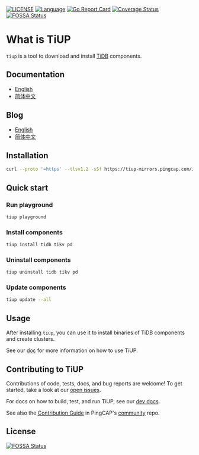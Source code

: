 [![LICENSE](https://img.shields.io/github/license/pingcap/tidb.svg)](https://github.com/pingcap/tiup/blob/master/LICENSE)
[![Language](https://img.shields.io/badge/Language-Go-blue.svg)](https://golang.org/)
[![Go Report Card](https://goreportcard.com/badge/github.com/pingcap/tiup)](https://goreportcard.com/badge/github.com/pingcap/tiup)
[![Coverage Status](https://codecov.io/gh/pingcap/tiup/branch/master/graph/badge.svg)](https://codecov.io/gh/pingcap/tiup/)
[![FOSSA Status](https://app.fossa.com/api/projects/git%2Bgithub.com%2Fpingcap%2Ftiup.svg?type=shield)](https://app.fossa.com/projects/git%2Bgithub.com%2Fpingcap%2Ftiup?ref=badge_shield)

# What is TiUP

`tiup` is a tool to download and install [TiDB](https://docs.pingcap.com/tidb/stable/overview) components.

## Documentation

- [English](https://docs.pingcap.com/tidb/stable/tiup-documentation-guide)
- [简体中文](https://docs.pingcap.com/zh/tidb/stable/tiup-documentation-guide)

## Blog

- [English](https://pingcap.com/blog/)
- [简体中文](https://pingcap.com/blog-cn/)

## Installation

```sh
curl --proto '=https' --tlsv1.2 -sSf https://tiup-mirrors.pingcap.com/install.sh | sh
```

## Quick start

### Run playground

```sh
tiup playground
```

### Install components

```sh
tiup install tidb tikv pd
```

### Uninstall components

```sh
tiup uninstall tidb tikv pd
```

### Update components

```sh
tiup update --all
```

## Usage

After installing `tiup`, you can use it to install binaries of TiDB components and create clusters.

See our [doc](doc/user/README.md) for more information on how to use TiUP.

## Contributing to TiUP

Contributions of code, tests, docs, and bug reports are welcome! To get started, take a look at our [open issues](https://github.com/pingcap/tiup/issues).

For docs on how to build, test, and run TiUP, see our [dev docs](doc/dev/README.md).

See also the [Contribution Guide](https://github.com/pingcap/community/blob/master/contributors/README.md) in PingCAP's
[community](https://github.com/pingcap/community) repo.

## License

[![FOSSA Status](https://app.fossa.com/api/projects/git%2Bgithub.com%2Fpingcap%2Ftiup.svg?type=large)](https://app.fossa.com/projects/git%2Bgithub.com%2Fpingcap%2Ftiup?ref=badge_large)
